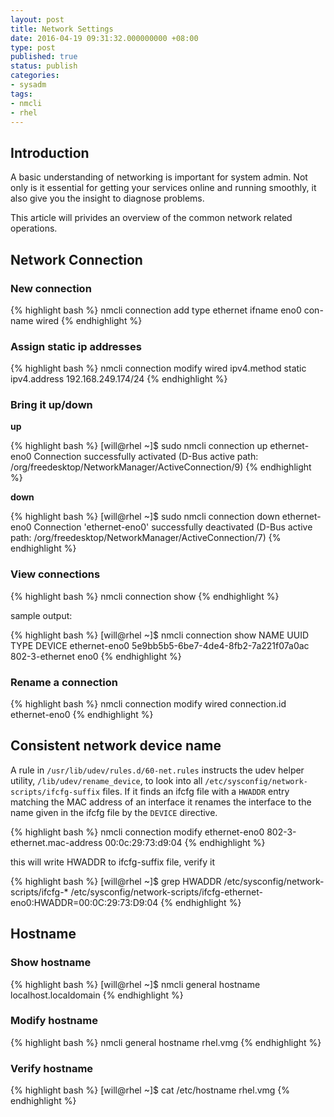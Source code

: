 ```yaml
---
layout: post
title: Network Settings
date: 2016-04-19 09:31:32.000000000 +08:00
type: post
published: true
status: publish
categories:
- sysadm
tags:
- nmcli
- rhel
---
```


## Introduction

A basic understanding of networking is important for system admin. Not only is it essential for getting your services online and running smoothly, it also give you the insight to diagnose problems.

This article will privides an overview of the common network related operations.
## Network Connection

<!--more-->

### New connection

{% highlight bash %}
nmcli connection add type ethernet ifname eno0 con-name wired
{% endhighlight %}

### Assign static ip addresses

{% highlight bash %}
nmcli connection modify wired ipv4.method static ipv4.address 192.168.249.174/24
{% endhighlight %}

### Bring it up/down

**up**

{% highlight bash %}
[will@rhel ~]$ sudo nmcli connection up ethernet-eno0
Connection successfully activated (D-Bus active path: /org/freedesktop/NetworkManager/ActiveConnection/9)
{% endhighlight %}

**down**

{% highlight bash %}
[will@rhel ~]$ sudo nmcli connection down ethernet-eno0
Connection 'ethernet-eno0' successfully deactivated (D-Bus active path: /org/freedesktop/NetworkManager/ActiveConnection/7)
{% endhighlight %}

### View connections

{% highlight bash %}
nmcli connection show
{% endhighlight %}

sample output:

{% highlight bash %}
[will@rhel ~]$ nmcli connection show
NAME UUID TYPE DEVICE
ethernet-eno0 5e9bb5b5-6be7-4de4-8fb2-7a221f07a0ac 802-3-ethernet eno0
{% endhighlight %}

### Rename a connection

{% highlight bash %}
nmcli connection modify wired connection.id ethernet-eno0
{% endhighlight %}

## Consistent network device name

>
A rule in `/usr/lib/udev/rules.d/60-net.rules` instructs the udev helper utility, `/lib/udev/rename_device`, to look into all `/etc/sysconfig/network-scripts/ifcfg-suffix` files. If it finds an ifcfg file with a `HWADDR` entry matching the MAC address of an interface it renames the interface to the name given in the ifcfg file by the `DEVICE` directive.

{% highlight bash %}
nmcli connection modify ethernet-eno0 802-3-ethernet.mac-address 00:0c:29:73:d9:04
{% endhighlight %}

this will write HWADDR to ifcfg-suffix file, verify it

{% highlight bash %}
[will@rhel ~]$ grep HWADDR /etc/sysconfig/network-scripts/ifcfg-*
/etc/sysconfig/network-scripts/ifcfg-ethernet-eno0:HWADDR=00:0C:29:73:D9:04
{% endhighlight %}

## Hostname

### Show hostname

{% highlight bash %}
[will@rhel ~]$ nmcli general hostname
localhost.localdomain
{% endhighlight %}

### Modify hostname

{% highlight bash %}
nmcli general hostname rhel.vmg
{% endhighlight %}

### Verify hostname

{% highlight bash %}
[will@rhel ~]$ cat /etc/hostname
rhel.vmg
{% endhighlight %}
